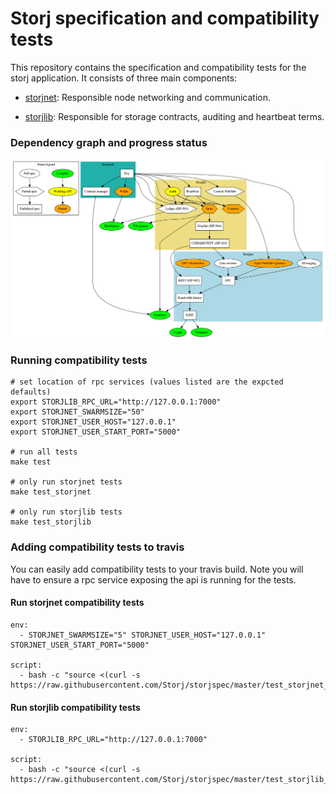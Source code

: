 # Storj specification and compatibility tests

This repository contains the specification and compatibility tests for the 
storj application. It consists of three main components:

 * [storjnet](storjnet): Responsible node networking and communication.

 * [storjlib](storjlib): Responsible for storage contracts, auditing and heartbeat terms.


### Dependency graph and progress status

![status](status.png)


### Running compatibility tests

    # set location of rpc services (values listed are the expcted defaults)
    export STORJLIB_RPC_URL="http://127.0.0.1:7000"
    export STORJNET_SWARMSIZE="50"
    export STORJNET_USER_HOST="127.0.0.1"
    export STORJNET_USER_START_PORT="5000"

    # run all tests
    make test

    # only run storjnet tests
    make test_storjnet

    # only run storjlib tests
    make test_storjlib


### Adding compatibility tests to travis

You can easily add compatibility tests to your travis build. Note you will
have to ensure a rpc service exposing the api is running for the tests.

#### Run storjnet compatibility tests

    env:
      - STORJNET_SWARMSIZE="5" STORJNET_USER_HOST="127.0.0.1" STORJNET_USER_START_PORT="5000"

    script:
      - bash -c "source <(curl -s https://raw.githubusercontent.com/Storj/storjspec/master/test_storjnet_compatibility.sh)"


#### Run storjlib compatibility tests

    env:
      - STORJLIB_RPC_URL="http://127.0.0.1:7000"

    script:
      - bash -c "source <(curl -s https://raw.githubusercontent.com/Storj/storjspec/master/test_storjlib_compatibility.sh)"
